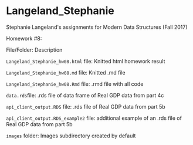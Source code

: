 # Langeland_Stephanie
Stephanie Langeland's assignments for Modern Data Structures (Fall 2017)

Homework #8:

File/Folder:  Description 

`Langeland_Stephanie_hw08.html` file:  Knitted html homework result 

`Langeland_Stephanie_hw08.md` file:  Knitted .md file

`Langeland_Stephanie_hw08.Rmd` file:  .rmd file with all code

`data.rds`file: .rds file of data frame of Real GDP data from part 4c

`api_client_output.RDS` file: .rds file of Real GDP data from part 5b

`api_client_output.RDS_example2` file: additional example of an .rds file of Real GDP data from part 5b

`images` folder:  Images subdirectory created by default 
